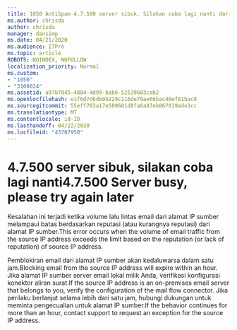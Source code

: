 ```yaml
---
title: 1050 AntiSpam 4.7.500 server sibuk. Silakan coba lagi nanti dari [XXX.XXX.XXX.XXX]
ms.author: chrisda
author: chrisda
manager: dansimp
ms.date: 04/21/2020
ms.audience: ITPro
ms.topic: article
ROBOTS: NOINDEX, NOFOLLOW
localization_priority: Normal
ms.custom:
- "1050"
- "3100024"
ms.assetid: a97b7845-4884-4d99-bab6-52539603cab2
ms.openlocfilehash: e1f6d7d6db0b229c116de79ae66bac48ef81bac8
ms.sourcegitcommit: 55eff703a17e500681d8fa6a87eb067019ade3cc
ms.translationtype: MT
ms.contentlocale: id-ID
ms.lasthandoff: 04/22/2020
ms.locfileid: "43707950"
---
```

# <a name="47500-server-busy-please-try-again-later"></a><span data-ttu-id="37d3a-103">4.7.500 server sibuk, silakan coba lagi nanti</span><span class="sxs-lookup"><span data-stu-id="37d3a-103">4.7.500 Server busy, please try again later</span></span>

<span data-ttu-id="37d3a-104">Kesalahan ini terjadi ketika volume lalu lintas email dari alamat IP sumber melampaui batas berdasarkan reputasi (atau kurangnya reputasi) dari alamat IP sumber.</span><span class="sxs-lookup"><span data-stu-id="37d3a-104">This error occurs when the volume of email traffic from the source IP address exceeds the limit based on the reputation (or lack of reputation) of source IP address.</span></span>

<span data-ttu-id="37d3a-105">Pemblokiran email dari alamat IP sumber akan kedaluwarsa dalam satu jam.</span><span class="sxs-lookup"><span data-stu-id="37d3a-105">Blocking email from the source IP address will expire within an hour.</span></span> <span data-ttu-id="37d3a-106">Jika alamat IP sumber server email lokal milik Anda, verifikasi konfigurasi konektor aliran surat.</span><span class="sxs-lookup"><span data-stu-id="37d3a-106">If the source IP address is an on-premises email server that belongs to you, verify the configuration of the mail flow connector.</span></span> <span data-ttu-id="37d3a-107">Jika perilaku berlanjut selama lebih dari satu jam, hubungi dukungan untuk meminta pengecualian untuk alamat IP sumber.</span><span class="sxs-lookup"><span data-stu-id="37d3a-107">If the behavior continues for more than an hour, contact support to request an exception for the source IP address.</span></span>
